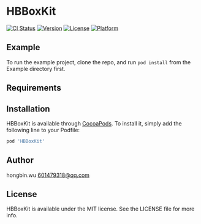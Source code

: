 # HBBoxKit

[![CI Status](https://img.shields.io/travis/伍宏彬/HBBoxKit.svg?style=flat)](https://travis-ci.org/伍宏彬/HBBoxKit)
[![Version](https://img.shields.io/cocoapods/v/HBBoxKit.svg?style=flat)](https://cocoapods.org/pods/HBBoxKit)
[![License](https://img.shields.io/cocoapods/l/HBBoxKit.svg?style=flat)](https://cocoapods.org/pods/HBBoxKit)
[![Platform](https://img.shields.io/cocoapods/p/HBBoxKit.svg?style=flat)](https://cocoapods.org/pods/HBBoxKit)

## Example

To run the example project, clone the repo, and run `pod install` from the Example directory first.

## Requirements

## Installation

HBBoxKit is available through [CocoaPods](https://cocoapods.org). To install
it, simply add the following line to your Podfile:

```ruby
pod 'HBBoxKit'
```

## Author

hongbin.wu 601479318@qq.com

## License

HBBoxKit is available under the MIT license. See the LICENSE file for more info.
